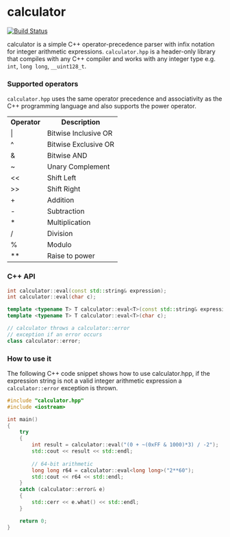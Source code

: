 calculator
==========
[![Build Status](https://travis-ci.org/kimwalisch/calculator.svg)](https://travis-ci.org/kimwalisch/calculator)

calculator is a simple C++ operator-precedence parser with
infix notation for integer arithmetic expressions. ```calculator.hpp```
is a header-only library that compiles with any C++ compiler and works
with any integer type e.g. ```int```, ```long long```, ```__uint128_t```.

### Supported operators
```calculator.hpp``` uses the same operator precedence and associativity
as the C++ programming language and also supports the power operator.

<table>
  <tr align="center">
    <td><b>Operator</b></td>
    <td><b>Description</b></td>
  </tr>
  <tr align="left">
    <td>|</td>
    <td>Bitwise Inclusive OR</td>
  </tr>
  <tr align="left">
    <td>^</td>
    <td>Bitwise Exclusive OR</td>
  </tr>
  <tr align="left">
    <td>&</td>
    <td>Bitwise AND</td>
  </tr>
  <tr align="left">
    <td>~</td>
    <td>Unary Complement </td>
  </tr>
  <tr align="left">
    <td>&lt;&lt;</td>
    <td>Shift Left</td>
  </tr>
  <tr align="left">
    <td>&gt;&gt;</td>
    <td>Shift Right</td>
  </tr>
  <tr align="left">
    <td>+</td>
    <td>Addition</td>
  </tr>
  <tr align="left">
    <td>-</td>
    <td>Subtraction</td>
  </tr>
  <tr align="left">
    <td>*</td>
    <td>Multiplication</td>
  </tr>
  <tr align="left">
    <td>/</td>
    <td>Division</td>
  </tr>
  <tr align="left">
    <td>%</td>
    <td>Modulo</td>
  </tr>
  <tr align="left">
    <td>**</td>
    <td>Raise to power</td>
  </tr>
</table>

### C++ API
```C++
int calculator::eval(const std::string& expression);
int calculator::eval(char c);

template <typename T> T calculator::eval<T>(const std::string& expression);
template <typename T> T calculator::eval<T>(char c);

// calculator throws a calculator::error
// exception if an error occurs
class calculator::error;
```

### How to use it
The following C++ code snippet shows how to use calculator.hpp,
if the expression string is not a valid integer arithmetic expression
a ```calculator::error``` exception is thrown.

```C++
#include "calculator.hpp"
#include <iostream>

int main()
{
    try
    {
        int result = calculator::eval("(0 + ~(0xFF & 1000)*3) / -2");
        std::cout << result << std::endl;
    
        // 64-bit arithmetic
        long long r64 = calculator::eval<long long>("2**60");
        std::cout << r64 << std::endl;
    }
    catch (calculator::error& e)
    {
        std::cerr << e.what() << std::endl;
    }

    return 0;
}
```
